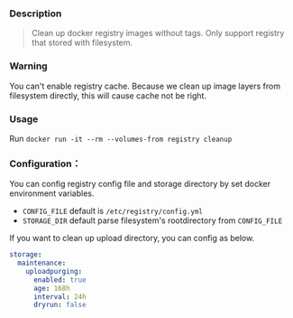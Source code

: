 ### Description

> Clean up docker registry images without tags. Only support registry that stored with filesystem.

### Warning

You can't enable registry cache. Because we clean up image layers from filesystem directly, this will cause cache not be right.

### Usage

Run `docker run -it --rm --volumes-from registry cleanup`

### Configuration：

You can config registry config file and storage directory by set docker environment variables.

* `CONFIG_FILE` default is `/etc/registry/config.yml`
* `STORAGE_DIR` default parse filesystem's rootdirectory from `CONFIG_FILE`

If you want to clean up upload directory, you can config as below.

```yaml
storage:
  maintenance:
    uploadpurging:
      enabled: true
      age: 168h
      interval: 24h
      dryrun: false
```
